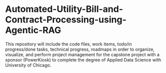 # Automated-Utility-Bill-and-Contract-Processing-using-Agentic-RAG
This repository will include the code files, work items, todo/in progress/done tasks, technical progress, roadmaps in order to organize, visualize, and perform project management for the capstone project with a sponsor (PowerKiosk) to complete the degree of Applied Data Science with University of Chicago.
